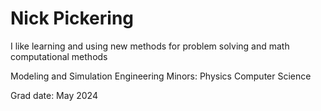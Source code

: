 # Nick Pickering

I like learning and using new methods for problem solving and math computational methods

Modeling and Simulation Engineering
Minors: Physics
        Computer Science

Grad date: May 2024
